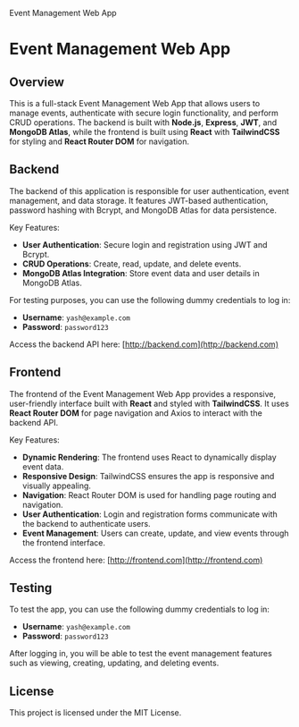  Event Management Web App 

Event Management Web App
========================

Overview
--------

This is a full-stack Event Management Web App that allows users to manage events, authenticate with secure login functionality, and perform CRUD operations. The backend is built with **Node.js**, **Express**, **JWT**, and **MongoDB Atlas**, while the frontend is built using **React** with **TailwindCSS** for styling and **React Router DOM** for navigation.

Backend
-------

The backend of this application is responsible for user authentication, event management, and data storage. It features JWT-based authentication, password hashing with Bcrypt, and MongoDB Atlas for data persistence.

Key Features:

*   **User Authentication**: Secure login and registration using JWT and Bcrypt.
*   **CRUD Operations**: Create, read, update, and delete events.
*   **MongoDB Atlas Integration**: Store event data and user details in MongoDB Atlas.

For testing purposes, you can use the following dummy credentials to log in:

*   **Username**: `yash@example.com`
*   **Password**: `password123`

Access the backend API here: [http://backend.com](http://backend.com)

Frontend
--------

The frontend of the Event Management Web App provides a responsive, user-friendly interface built with **React** and styled with **TailwindCSS**. It uses **React Router DOM** for page navigation and Axios to interact with the backend API.

Key Features:

*   **Dynamic Rendering**: The frontend uses React to dynamically display event data.
*   **Responsive Design**: TailwindCSS ensures the app is responsive and visually appealing.
*   **Navigation**: React Router DOM is used for handling page routing and navigation.
*   **User Authentication**: Login and registration forms communicate with the backend to authenticate users.
*   **Event Management**: Users can create, update, and view events through the frontend interface.

Access the frontend here: [http://frontend.com](http://frontend.com)

Testing
-------

To test the app, you can use the following dummy credentials to log in:

*   **Username**: `yash@example.com`
*   **Password**: `password123`

After logging in, you will be able to test the event management features such as viewing, creating, updating, and deleting events.

License
-------

This project is licensed under the MIT License.
